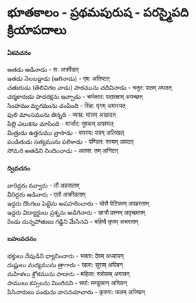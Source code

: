 # భూతకాలం - ప్రథమపురుష - పరస్మైపది క్రియాపదాలు 

#### ఏకవచనం 
అతడు ఆడినాడు - स: अक्रीडत्  
ఇతడు నెలబడ్డాడు (ఆగినాడు) - एष: अतिष्टत्  
చతురుడు (తెలివిగల వాడు) పాఠమును చదివినాడు - चतुर: पाठम् अपठत्   
చర్మకారుడు పాదరక్షను ఇచ్చాడు - चर्मकार: पदारक्षाम् अयच्छत्  
సింహము మృగమును చంపింది - सिंह: मृगम् अमारयत्  
పులి మాంసమును తిన్నది - व्याघ्र: मांसम् अखादत्  
పిల్లి ఎలుకను చూసింది - मार्जार: मूषकम् अपश्यत्  
మిత్రుడు ఉత్తరుము వ్రాసాడు - वयस्य: पत्रम् अलिखत्  
పండితుడు సత్యమును పలికాడు - पण्डित: सत्यम् अवदत्  
సోమరి అతడిని నిందించాడు - अलस: तम् अनिंदत्  

#### ద్వివచనం 
వారిద్దరు నవ్వారు - तौ अहसताम्  
వీరిద్దరు ఆడినారు - एतौ अक्रीडताम्  
ఇద్దరు దొంగలు పెట్టెను అపహరించారు - चोरौ पेटिकाम् अपहरताम्  
ఇద్దరు విద్యార్థులు ప్రశ్నను అడిగినారు - छात्रौ प्रश्नम् अपृच्छताम्  
రెండు దున్నపోతులు గడ్డిని మేసినవి - महिषौ तृणम् अचरताम्  

#### బహువచనం 
భక్తులు దేవుడిని ధ్యానించారు - भक्ता: देवम् अध्यायन्  
దుష్టులు మద్యమును త్రాగారు - खला: सुराम् अपिबन्  
మహిళలు శ్లోకమును పాడారు - महिला: श्लोकम् अगायन्  
పాములు కప్పలను మింగినవి - सर्पा: मण्डुकान् अगिलन्  
పిసినారులు పండును వాసనచూచారు - कृपणा: फलम् अजिघ्रन् 


